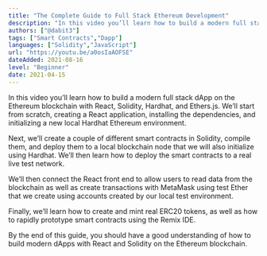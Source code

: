 ```yaml
---
title: "The Complete Guide to Full Stack Ethereum Development"
description: "In this video you’ll learn how to build a modern full stack dApp on the Ethereum blockchain with React, Solidity, Hardhat, and Ethers.js."
authors: ["@dabit3"]
tags: ["Smart Contracts","Dapp"]
languages: ["Solidity","JavaScript"]
url: "https://youtu.be/a0osIaAOFSE"
dateAdded: 2021-08-16
level: "Beginner"
date: 2021-04-15
---
```


In this video you’ll learn how to build a modern full stack dApp on the Ethereum blockchain with React, Solidity, Hardhat, and Ethers.js. We’ll start from scratch, creating a React application, installing the dependencies, and initializing a new local Hardhat Ethereum environment.

Next, we’ll create a couple of different smart contracts in Solidity, compile them, and deploy them to a local blockchain node that we will also initialize using Hardhat. We’ll then learn how to deploy the smart contracts to a real live test network.

We’ll then connect the React front end to allow users to read data from the blockchain as well as create transactions with MetaMask using test Ether that we create using accounts created by our local test environment.

Finally, we’ll learn how to create and mint real ERC20 tokens, as well as how to rapidly prototype smart contracts using the Remix IDE.

By the end of this guide, you should have a good understanding of how to build modern dApps with React and Solidity on the Ethereum blockchain.